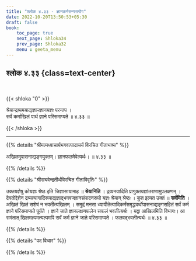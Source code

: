 ```yaml
---
title: "श्लोक ४.३३ - ज्ञानकर्मसन्यसयोग"
date: 2022-10-20T13:50:53+05:30
draft: false
book:
    toc_page: true
    next_page: Shloka34
    prev_page: Shloka32
    menu : geeta_menu
---
```




## श्लोक ४.३३ {class=text-center}

<br/>

{{< shloka  "0"  >}}

श्रेयान्द्रव्यमयाद्यज्ञाज्ज्ञानयज्ञः परन्तप ।  
सर्वं कर्माखिलं पार्थ ज्ञाने परिसमाप्यते ॥ ४.३३ ॥


{{< /shloka >}}

---


{{% details "श्रीमत्मध्वाचार्यभगवत्पादाचर्य विरचित  गीताभाष्य" %}}

अखिलमुपासनाद्यङ्गयुक्तम्। ज्ञानफलमेवेत्यर्थः। ॥ ४.३३ ॥

{{% /details %}}



{{% details "श्रीराघवेन्द्रतीर्थविरचित गीताविवृतिः" %}}

उक्तयज्ञेषु कोयज्ञः  श्रेष्ठ इति जिज्ञासायामाह ॥ 
**श्रेयानिति** । द्रव्यमयादिति
प्रागुक्तयज्ञांतराणामुपलक्षणम्‌ । देवतोद्देशेन 
द्रव्यत्यागादिरूपाद्यज्ञाद्भगवज्ज्ञानसंपादनरूपो यज्ञः श्रेयान्‌ 
श्रेष्ठः । कुत इत्यत उक्तं ॥ **सर्वमिति** ।  
अखिलं खिलं सशेषं न भवतीत्यखिलम्‌ । 
समुद्रं मनसा ध्यायीतेत्यादिकर्मंसमृद्ध्यर्थोपासनाद्यङ्गसहितं सर्वं 
कर्म ज्ञाने परिसमाप्यते पूर्यते । 
ज्ञाने जाते ज्ञानलक्षणफलेन सफलं भवतीत्यर्थः । 
यद्वा आखिलमिति विभागः। आ समंतात्‌ खिलमल्पमत्यल्पमपि सर्वं कर्म 
ज्ञाने जाते परिसमाप्यते । फलवद्भवतीत्यर्थः ॥ ४.३३ ॥

{{% /details %}}



{{% details "पद विचार" %}}


{{% /details %}}
